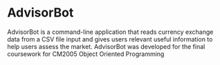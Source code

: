 # AdvisorBot
AdvisorBot is a command-line application that reads currency exchange data from a CSV file input and gives users relevant useful information to help users assess the market.
AdvisorBot was developed for the final coursework for CM2005 Object Oriented Programming
